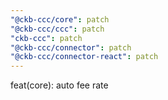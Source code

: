 ```yaml
---
"@ckb-ccc/core": patch
"@ckb-ccc/ccc": patch
"ckb-ccc": patch
"@ckb-ccc/connector": patch
"@ckb-ccc/connector-react": patch
---
```


feat(core): auto fee rate
